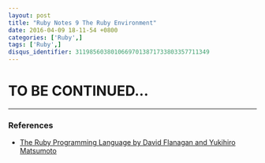 ```yaml
---
layout: post
title: "Ruby Notes 9 The Ruby Environment"
date: 2016-04-09 18-11-54 +0800
categories: ['Ruby',]
tags: ['Ruby',]
disqus_identifier: 31198560380106697013871733803357711349
---
```

# TO BE CONTINUED...

* * *

### References

* [The Ruby Programming Language by David Flanagan and Yukihiro Matsumoto](http://www.amazon.com/Ruby-Programming-Language-David-Flanagan/dp/0596516177/ref=sr_1_1?ie=UTF8&qid=1459784613&sr=8-1&keywords=The+Ruby+Programming+Language)
